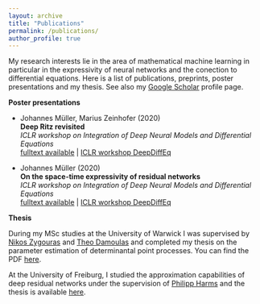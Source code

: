 ```yaml
---
layout: archive
title: "Publications"
permalink: /publications/
author_profile: true
---
```


My research interests lie in the area of mathematical machine learning in particular in the expressivity of neural networks and the conection to differential equations. Here is a list of publications, preprints, poster presentations and my thesis. See also my [Google Scholar](https://scholar.google.de/citations?user=Wfww-P8AAAAJ&hl=en) profile page.

**Poster presentations**

* Johannes Müller, Marius Zeinhofer (2020)<br />
**Deep Ritz revisited**<br />
*ICLR workshop on Integration of Deep Neural Models and Differential Equations*<br />
[fulltext available](https://arxiv.org/abs/1912.03937) | [ICLR workshop DeepDiffEq](http://iclr2020deepdiffeq.rice.edu/)

* Johannes Müller (2020)<br />
**On the space-time expressivity of  residual  networks**<br />
*ICLR workshop on Integration of Deep Neural Models and Differential Equations*<br />
[fulltext available](https://arxiv.org/abs/1910.09599) | [ICLR workshop DeepDiffEq](http://iclr2020deepdiffeq.rice.edu/)

**Thesis**

During my MSc studies at the University  of Warwick I was supervised by [Nikos Zygouras](https://warwick.ac.uk/fac/sci/maths/people/staff/zygouras/) and [Theo Damoulas](https://warwick.ac.uk/fac/sci/statistics/staff/academic-research/damoulas) and completed my  thesis on the parameter estimation of determinantal point processes. You can find the PDF [here](/files/MSc-thesis.pdf ). 
 
At the University of  Freiburg, I studied the approximation capabilities of deep residual networks under the supervision of [Philipp Harms](https://www.philippharms.com/) and  the thesis is available [here](https://freidok.uni-freiburg.de/data/151788).
